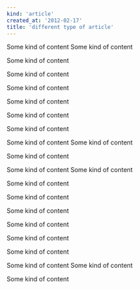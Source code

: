 ```yaml
---
kind: 'article'
created_at: '2012-02-17'
title: 'different type of article'
---
```


Some kind of content
Some kind of content

Some kind of content

Some kind of content

Some kind of content

Some kind of content

Some kind of content

Some kind of content


Some kind of content
Some kind of content

Some kind of content

Some kind of content
Some kind of content

Some kind of content

Some kind of content

Some kind of content

Some kind of content

Some kind of content

Some kind of content


Some kind of content
Some kind of content

Some kind of content



